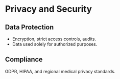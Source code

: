 # Privacy and Security

## Data Protection

- Encryption, strict access controls, audits.
- Data used solely for authorized purposes.

## Compliance

GDPR, HIPAA, and regional medical privacy standards.
